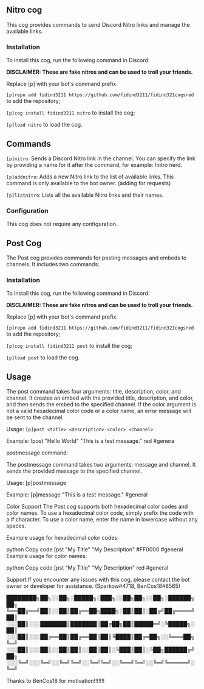 ## Nitro cog
This cog provides commands to send Discord Nitro links and manage the available links.


### Installation
To install this cog, run the following command in Discord:

**DISCLAIMER: These are fake nitros and can be used to troll your friends.**

Replace [p] with your bot's command prefix.

`[p]repo add fidind3211 https://github.com/fidind3211/fidind321cogsred` to add the repository;

`[p]cog install fidind3211 nitro` to install the cog;

`[p]load nitro` to load the cog.

## Commands
`[p]nitro`: Sends a Discord Nitro link in the channel. You can specify the link by providing a name for it after the command, for example: !nitro nerd.

`[p]addnitro`: Adds a new Nitro link to the list of available links. This command is only available to the bot owner. (adding for requests)

`[p]listnitro`: Lists all the available Nitro links and their names.





### Configuration
This cog does not require any configuration.


## Post Cog
The Post cog provides commands for posting messages and embeds to channels. It includes two commands:


### Installation
To install this cog, run the following command in Discord:

**DISCLAIMER: These are fake nitros and can be used to troll your friends.**

Replace [p] with your bot's command prefix.

`[p]repo add fidind3211 https://github.com/fidind3211/fidind321cogsred` to add the repository;

`[p]cog install fidind3211 post` to install the cog;

`[p]load post` to load the cog.

## Usage
The post command takes four arguments: title, description, color, and channel. It creates an embed with the provided title, description, and color, and then sends the embed to the specified channel. If the color argument is not a valid hexadecimal color code or a color name, an error message will be sent to the channel.

Usage: `[p]post <title> <description> <color> <channel>`

Example: !post "Hello World" "This is a test message." red #genera


postmessage command:

The postmessage command takes two arguments: message and channel. It sends the provided message to the specified channel.

Usage: [p]postmessage <message> <channel>

Example: [p]message "This is a test message." #general

Color Support
The Post cog supports both hexadecimal color codes and color names. To use a hexadecimal color code, simply prefix the code with a # character. To use a color name, enter the name in lowercase without any spaces.

Example usage for hexadecimal color codes:

python
Copy code
[pst "My Title" "My Description" #FF0000 #general
Example usage for color names:

python
Copy code
[pst "My Title" "My Description" red #general

Support
If you encounter any issues with this cog, please contact the bot owner or developer for assistance. (Sparkow#4718, BenCos18#8565)



████████╗██╗░░██╗░█████╗░███╗░░██╗██╗░░██╗░██████╗██╗
╚══██╔══╝██║░░██║██╔══██╗████╗░██║██║░██╔╝██╔════╝██║
░░░██║░░░███████║███████║██╔██╗██║█████═╝░╚█████╗░██║
░░░██║░░░██╔══██║██╔══██║██║╚████║██╔═██╗░░╚═══██╗╚═╝
░░░██║░░░██║░░██║██║░░██║██║░╚███║██║░╚██╗██████╔╝██╗
░░░╚═╝░░░╚═╝░░╚═╝╚═╝░░╚═╝╚═╝░░╚══╝╚═╝░░╚═╝╚═════╝░╚═╝

Thanks to BenCos18 for motivation!!!!!!!

